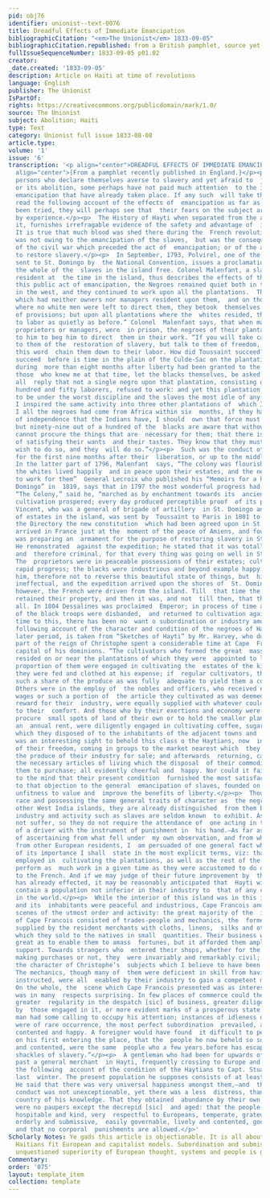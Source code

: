 ```yaml
---
pid: obj76
identifier: unionist--text-0076
title: Dreadful Effects of Immediate Emancipation
bibliographicCitation: "<em>The Unionist</em> 1833-09-05"
bibliographicCitation.republished: from a British pamphlet, source yet to be researched
fullIssueSequenceNumber: 1833-09-05 p01.02
creator: 
_date.created: '1833-09-05'
description: Article on Haiti at time of revolutions
language: English
publisher: The Unionist
IsPartOf: 
rights: https://creativecommons.org/publicdomain/mark/1.0/
source: The Unionist
subject: Abolition; Haiti
type: Text
category: Unionist full issue 1833-08-08
article.type: 
volume: '1'
issue: '6'
transcription: '<p align="center">DREADFUL EFFECTS OF IMMEDIATE EMANCIPATION</p><p
  align="center">[From a pamphlet recently published in England.}</p><p>  Of the many
  persons who declare themselves averse to slavery and yet afraid to  join in measures
  or its abolition, some perhaps have not paid much attention  to the instances of
  emancipation that have already taken place. If any such  will take the trouble to
  read the following account of the effects of  emancipation as far as it has hitherto
  been tried, they will perhaps see that  their fears on the subject are not justified
  by experience.</p><p>  The History of Hayti when separated from the accidental circumstances  attending
  it, furnishes irrefragable evidence of the safety and advantage of  immediate emancipation.
  It is true that much blood was shed there during the  French revolution; but this
  was not owing to the emancipation of the slaves,  but was the consequence either
  of the civil war which preceded the act of  emancipation; or of the atrocious attempt
  to restore slavery.</p><p>  In September, 1793, Polvirel, one of the Commissioners
  sent to St. Domingo by  the National Convention, issues a proclamation declaring
  the whole of the  slaves in the island free. Colonel Malenfant, a slave proprietor,
  resident at  the time in the island, thus describes the effects of this sudden measure.  “After
  this public act of emancipation, the Negroes remained quiet both in the  south and
  in the west, and they continued to work upon all the plantations.  There were estates
  which had neither owners nor managers resident upon them,  and on those estates
  where no white men were left to direct them, they betook  themselves to the planting
  of provisions; but upon all plantations where the  whites resided, the blacks continued
  to labor as quietly as before.” Colonel  Malenfant says, that when many of his neighbors,
  proprietors or managers, were  in prison, the negroes of their plantations came
  to him to beg him to direct  them in their work. “If you will take care not to talk
  to them of the  restoration of slavery, but talk to them of freedom, you may with
  this word  chain them down to their labor. How did Toussaint succeed?—How did I
  succeed  before is time in the plain of the Culde-Sac on the plantation Gourand,
  during  more than eight months after liberty had been granted to the slaves? Let
  those  who knew me at that time, let the blacks themselves, be asked: they will
  all  reply that not a single negro upon that plantation, consisting of more than  four
  hundred and fifty laborers, refused to work: and yet this plantation was  thought
  to be under the worst discipline and the slaves the most idle of any  in the plain.
  I inspired the same activity into three other plantations of  which I had the management.
  I all the negroes had come from Africa within six  months, if they had the love
  of independence that the Indians have, I should  own that force must be employed;
  but ninety-nine out of a hundred of the  blacks are aware that without labor they
  cannot procure the things that are  necessary for them; that there is no other method
  of satisfying their wants  and their tastes. They know that they must work; the
  wish to do so, and they  will do so.”</p><p>  Such was the conduct of the negroes
  for the first nine months after their  liberation, or up to the middle of 1794.
  In the latter part of 1796, Malenfant  says, “The colony was flourishing under Toussaint,
  the whites lived happily  and in peace upon their estates, and the negroes continued
  to work for them”  General Lecroix who published his “Memoirs for a history of St.
  Domingo” in  1819, says that in 1797 the most wonderful progress had been made in  agriculture.
  “The Colony,” said he, “marched as by enchantment towards its  ancient splendor:
  cultivation prospered; every day produced perceptible proof  of its progress.” General
  Vincent, who was a general of brigade of artillery  in St. Domingo and a proprietor
  of estates in the island, was sent by  Toussaint to Paris in 1801 to lay before
  the Directory the new constitution  which had been agreed upon in St. Domingo. He
  arrived in France just at the  moment of the peace of Amiens, and found that Bonaparte
  was preparing an  armament for the purpose of restoring slavery in St. Domingo.
  He remonstrated  against the expedition; he stated that it was totally unnecessary
  and  therefore criminal, for that every thing was going on well in St. Domingo.
  The  proprietors were in peaceable possessions of their estates; cultivation was  making
  rapid progress; the blacks were industrious and beyond example happy.  He conjured
  him, therefore not to reverse this beautiful state of things, but  his efforts were
  ineffectual, and the expedition arrived upon the shores of  St. Domingo. At length,
  however, the French were driven from the island. Till  that time the planters had
  retained their property, and then it was, and not  till then, that they lost their
  all. In 1804 Dessalines was proclaimed  Emperor; in process of time a great part
  of the black troops were disbanded,  and returned to cultivation again. From that
  time to this, there has been no  want o subordination or industry among them.</p><p>  The
  following account of the character and condition of the negroes of Hayti,  at a
  later period, is taken from “Sketches of Hayti” by Mr. Harvey, who during  the latter
  part of the reign of Christophe spent a considerable time at Cape  François the
  capital of his dominions. “The cultivators who formed the great  mass of the population,
  resided on or near the plantations of which they were  appointed to labor. A great
  proportion of them were engaged in cultivating the  estates of the king; if soldiers,
  they were fed and clothed at his expense; if  regular cultivators, they received
  such a share of the produce as was fully  adequate to yield them a competent maintenance.
  Others were in the employ of  the nobles and officers, who received either stated
  wages or such a portion of  the article they cultivated as was deemed a sufficient
  reward for their  industry, were equally supplied with whatever could contribute
  to their  comfort. And those who by their exertions and economy were enabled to
  procure  small spots of land of their own or to hold the smaller plantations at
  an  annual rent, were diligently engaged in cultivating coffee, sugar, and other  articles,
  which they disposed of to the inhabitants of the adjacent towns and  villages. It
  was an interesting sight to behold this class o the Haytians, now  in possession
  of their freedom, coming in groups to the market nearest which  they resided, bringing
  the produce of their industry for sale; and afterwards  returning, carrying back
  the necessary articles of living which the disposal  of their commodities had enabled
  them to purchase; all evidently cheerful and  happy. Nor could it fail to occur
  to the mind that their present condition  furnished the most satisfactory answer
  to that objection to the general  emancipation of slaves, founded on their alleged
  unfitness to value and  improve the benefits of liberty.</p><p>  Though of the same
  race and possessing the same general traits of character as  the negroes of the
  other West India islands, they are already distinguished  from them by habits of
  industry and activity such as slaves are seldom known  to exhibit. As they would
  not suffer, so they do not require the attendance of  one acting in the capacity
  of a driver with the instrument of punishment in  his hand.—As far as I had an opportunity
  of ascertaining from what fell under  my own observation, and from what I gathered
  from other European residents, I  am persuaded of one general fact which on account
  of its importance I shall  state in the most explicit terms, viz: that the Haytians
  employed in  cultivating the plantations, as well as the rest of the population,
  perform as  much work in a given time as they were accustomed to do during their  subjection
  to the French. And if we may judge of their future improvement by  the change which
  has already effected, it may be reasonably anticipated that  Hayti will ere long
  contain a population not inferior in their industry to  that of any civilized nation
  in the world.</p><p>  While the interior of this island was in this improving state,
  and its  inhabitants were peaceful and industrious, Cape Francois and other towns  presented
  scenes of the utmost order and activity: the great majority of the  inhabitants
  of Cape Francois consisted of trades-people and mechanics, the  former of whom were
  supplied by the resident merchants with cloths, linens,  silks and other manufactures,
  which they sold to the natives in small  quantities. Their business was seldom so
  great as to enable them to amass  fortunes, but it afforded them ample means of
  support. Towards strangers who  entered their shops, whether for the purpose of
  making purchases or not, they  were invariably and remarkably civil; a trait in
  the character of Christophe’s  subjects which I believe to have been universal.
  The mechanics, though many of  them were deficient in skill from having been imperfectly
  instructed, were all  enabled by their industry to gain a competent maintenance.
  On the whole, the  scene which Cape Francois presented was as interesting as it
  was in many  respects surprising. In few places of commerce could there be seen
  greater  regularity in the despatch [sic] of business, greater diligence displayed
  by  those engaged in it, or more evident marks of a prosperous state of things.  Every
  man had some calling to occupy his attention; instances of idleness or  intemperance
  were of rare occurrence, the most perfect subordination  prevailed, and all appeared
  contented and happy. A foreigner would have found  it difficult to persuade himself
  on his first entering the place, that the  people he now beheld so submissive, industrious
  and contented, were the same  people who a few years before has escaped from the
  shackles of slavery.”</p><p>  A gentleman who had been for upwards of twenty years
  past a general merchant  in Hayti, frequently crossing to Europe and America, gave
  the following  account of the condition of the Haytians to Capt. Stuart at Belfast
  last  winter. The present population he supposes consists of at least seven hundred  thousand.
  He said that there was very universal happiness amongst them,—and  that though their
  conduct was not unexceptionable, yet there was a less  distress, than in any other
  country of his knowledge. That they obtained  abundance by their own labor.—There
  were no paupers except the decrepid [sic]  and aged: that the people were very charitable,
  hospitable and kind, very  respectful to Europeans, temperate, grateul, faithful,
  orderly and submissive,  easily governable, lively and contented, good mechanics,
  and that no corporal  punishments are allowed.</p>'
Scholarly Notes: Ye gads this article is objectionable. It is all about how much the
  Haitians fit European and capitalist models. Subordination and submission, and the
  unquestioned superiority of European thought, systems and people is grating.
Commentary: 
order: '075'
layout: template_item
collection: template
---
```

